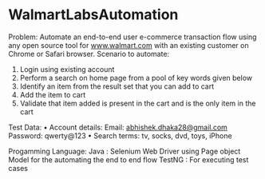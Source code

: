 # WalmartLabsAutomation
Problem:
Automate an end-to-end user e-commerce transaction flow using any open source tool for www.walmart.com with an existing customer on Chrome or Safari browser.
Scenario to automate:
1. Login using existing account
2. Perform a search on home page from a pool of key words given below
3. Identify an item from the result set that you can add to cart
4. Add the item to cart
5. Validate that item added is present in the cart and is the only item in the cart

Test Data:
• Account details: 
  Email: abhishek.dhaka28@gmail.com
  Password: qwerty@123
• Search terms: tv, socks, dvd, toys, iPhone

Progamming Language:
Java : Selenium Web Driver using Page object Model for the automating the end to end flow
TestNG : For executing test cases
